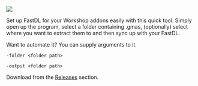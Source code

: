 ![](http://i.imgur.com/VAuzqJ5.png)

Set up FastDL for your Workshop addons easily with this quick tool. Simply open up the program, select a folder containing .gmas, (optionally) select where you want to extract them to and then sync up with your FastDL.

Want to automate it? You can supply arguments to it.

```
-folder <folder path>

-output <folder path>
```

Download from the [Releases](https://github.com/BillyOnWiiUIn144p/WorkshopDLKiller/releases) section.